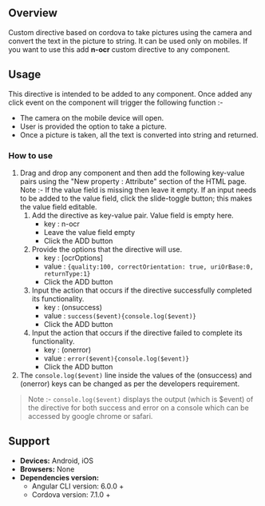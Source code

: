 ## Overview 
Custom directive based on cordova to take pictures using the camera and convert the text in the picture to string. It can be used only on mobiles. If you want to use this add **n-ocr** custom directive to any component.

## Usage
This directive is intended to be added to any component. Once added any click event on the component will trigger the following function :-
* The camera on the mobile device will open.
* User is provided the option to take a picture.
* Once a picture is taken, all the text is converted into string and returned.

### How to use   
1. Drag and drop any component and then add the following key-value pairs using the "New property : Attribute" section of the HTML page. Note :- If the value field is missing then leave it empty. If an input needs to be added to the value field, click the slide-toggle button; this makes the value field editable.
    1. Add the directive as key-value pair. Value field is empty here.
        - key : n-ocr
        - Leave the value field empty
        - Click the ADD button
    2. Provide the options that the directive will use.
        - key : [ocrOptions] 
        - value : `{quality:100, correctOrientation: true, uriOrBase:0, returnType:1}`
        - Click the ADD button
    3. Input the action that occurs if the directive successfully completed its functionality.
        - key : (onsuccess)  
        - value : `success($event){console.log($event)}`
        - Click the ADD button
    4. Input the action that occurs if the directive failed to complete its functionality.
        - key : (onerror)  
        - value : `error($event){console.log($event)}`
        - Click the ADD button
2. The `console.log($event)` line inside the values of the (onsuccess) and (onerror) keys can be changed as per the developers requirement. 
>Note :- `console.log($event)` displays the output (which is $event) of the directive for both success and error on a console which can be accessed by google chrome or safari.

## Support
- **Devices:** Android, iOS
- **Browsers:**  None
- **Dependencies version:** 
    - Angular CLI version: 6.0.0 + 
    - Cordova version: 7.1.0 +